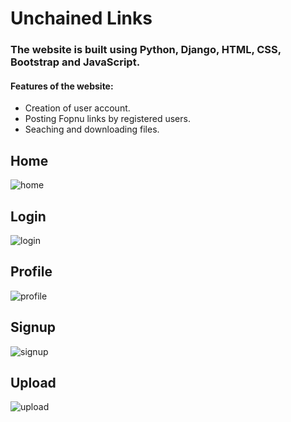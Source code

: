 # Unchained Links
### The website is built using Python, Django, HTML, CSS, Bootstrap and JavaScript.
#### Features of the website:
- Creation of user account.
- Posting Fopnu links by registered users.
- Seaching and downloading files.

## Home

![home](https://user-images.githubusercontent.com/17667263/44279512-4fe0c400-a26f-11e8-9014-b0a7bf1f6ec7.png)

## Login
![login](https://user-images.githubusercontent.com/17667263/44279516-54a57800-a26f-11e8-8028-26e86c10acff.png)

## Profile
![profile](https://user-images.githubusercontent.com/17667263/44279518-566f3b80-a26f-11e8-9ed4-0006ffb52fb5.png)

## Signup
![signup](https://user-images.githubusercontent.com/17667263/44279521-57a06880-a26f-11e8-8120-3a7b2d385eed.png)

## Upload
![upload](https://user-images.githubusercontent.com/17667263/44279523-596a2c00-a26f-11e8-8405-cb60528ea8ba.png)
